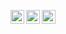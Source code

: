 [<img align="left" alt="bengsiswantoh | YouTube" width="22px" src="https://cdn.jsdelivr.net/npm/simple-icons@v3/icons/youtube.svg" />][youtube]
[<img align="left" alt="bengsiswantoh | LinkedIn" width="22px" src="https://cdn.jsdelivr.net/npm/simple-icons@v3/icons/linkedin.svg" />][linkedin]
[<img align="left" alt="bengsiswantoh | Instagram" width="22px" src="https://cdn.jsdelivr.net/npm/simple-icons@v3/icons/instagram.svg" />][instagram]

[youtube]: https://www.youtube.com/channel/UCqxXmZPBZfuHVMzPHprDkPg
[linkedin]: https://www.linkedin.com/in/bengsiswanto-hendrawan
[instagram]: https://instagram.com/bengsiswantoh
